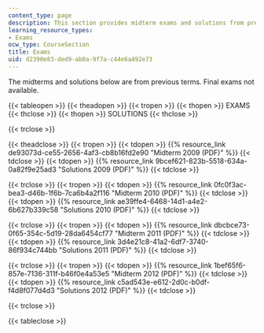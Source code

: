 ```yaml
---
content_type: page
description: This section provides midterm exams and solutions from previous terms.
learning_resource_types:
- Exams
ocw_type: CourseSection
title: Exams
uid: d2390e83-ded9-ab0a-9f7a-c44e6a492e73
---
```


The midterms and solutions below are from previous terms. Final exams not available.

{{< tableopen >}}
{{< theadopen >}}
{{< tropen >}}
{{< thopen >}}
EXAMS
{{< thclose >}}
{{< thopen >}}
SOLUTIONS
{{< thclose >}}

{{< trclose >}}

{{< theadclose >}}
{{< tropen >}}
{{< tdopen >}}
{{% resource_link de93073d-ce55-2656-4af3-cb8b16fd2e90 "Midterm 2009 (PDF)" %}}
{{< tdclose >}}
{{< tdopen >}}
{{% resource_link 9bcef621-823b-5518-634a-0a82f9e25ad3 "Solutions 2009 (PDF)" %}}
{{< tdclose >}}

{{< trclose >}}
{{< tropen >}}
{{< tdopen >}}
{{% resource_link 0fc0f3ac-bea3-d46b-1f6b-7ca6b4a2f116 "Midterm 2010 (PDF)" %}}
{{< tdclose >}}
{{< tdopen >}}
{{% resource_link ae39ffe4-6468-14d1-a4e2-6b627b339c58 "Solutions 2010 (PDF)" %}}
{{< tdclose >}}

{{< trclose >}}
{{< tropen >}}
{{< tdopen >}}
{{% resource_link dbcbce73-0f65-354c-5d19-28da6454cf77 "Midterm 2011 (PDF)" %}}
{{< tdclose >}}
{{< tdopen >}}
{{% resource_link 3d4e21c8-41a2-6df7-3740-86f934c744bb "Solutions 2011 (PDF)" %}}
{{< tdclose >}}

{{< trclose >}}
{{< tropen >}}
{{< tdopen >}}
{{% resource_link 1bef65f6-857e-7136-311f-b46f0e4a53e5 "Midterm 2012 (PDF)" %}}
{{< tdclose >}}
{{< tdopen >}}
{{% resource_link c5ad543e-e612-2d0c-b0df-f4d8f077d4d3 "Solutions 2012 (PDF)" %}}
{{< tdclose >}}

{{< trclose >}}

{{< tableclose >}}